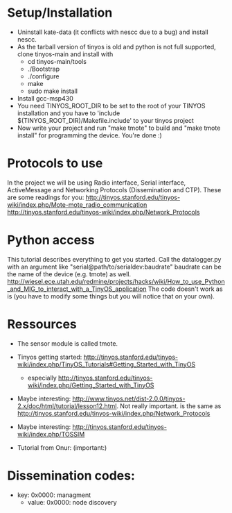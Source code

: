 # Setup/Installation

- Uninstall kate-data (it conflicts with nescc due to a bug) and install nescc.
- As the tarball version of tinyos is old and python is not full supported, clone tinyos-main and install with
    - cd tinyos-main/tools
    - ./Bootstrap
    - ./configure
    - make
    - sudo make install
- Install gcc-msp430
- You need TINYOS_ROOT_DIR to be set to the root of your TINYOS installation and you have to 'include $(TINYOS_ROOT_DIR)/Makefile.include' to your tinyos project
- Now write your project and run "make tmote" to build and "make tmote install" for programming the device. You're done :)

# Protocols to use

In the project we will be using Radio interface, Serial interface, ActiveMessage and Networking Protocols (Dissemination and CTP). These are some readings for you:
http://tinyos.stanford.edu/tinyos-wiki/index.php/Mote-mote_radio_communication
http://tinyos.stanford.edu/tinyos-wiki/index.php/Network_Protocols

# Python access

This tutorial describes everything to get you started. Call the datalogger.py with an argument like "serial@path/to/serialdev:baudrate" baudrate can be the name of the device (e.g. tmote) as well.
http://wiesel.ece.utah.edu/redmine/projects/hacks/wiki/How_to_use_Python_and_MIG_to_interact_with_a_TinyOS_application
The code doesn't work as is (you have to modify some things but you will notice that on your own).

# Ressources

- The sensor module is called tmote.
- Tinyos getting started: http://tinyos.stanford.edu/tinyos-wiki/index.php/TinyOS_Tutorials#Getting_Started_with_TinyOS
    - especially http://tinyos.stanford.edu/tinyos-wiki/index.php/Getting_Started_with_TinyOS

- Maybe interesting: http://www.tinyos.net/dist-2.0.0/tinyos-2.x/doc/html/tutorial/lesson12.html. Not really important. is the same as http://tinyos.stanford.edu/tinyos-wiki/index.php/Network_Protocols
- Maybe interesting: http://tinyos.stanford.edu/tinyos-wiki/index.php/TOSSIM
- Tutorial from Onur: (important:)

# Dissemination codes:

- key: 0x0000: managment
    - value: 0x0000: node discovery
